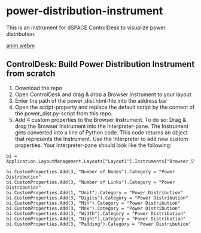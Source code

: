 # power-distribution-instrument
This is an instrument for dSPACE ControlDesk to visualize power distribution.

[anim.webm](https://github.com/dspace-group/power-distribution-instrument/assets/9103508/ae753b5c-2e72-4805-9e88-79eed24270a6)

## ControlDesk: Build Power Distribution Instrument from scratch

1. Download the repo
2. Open ControlDesk and drag & drop a Browser Instrument to your layout
3. Enter the path of the power_dist.html-file into the address bar
4. Open the script-property and replace the default script by the content of the power_dist.py-script from this repo.
5. Add 4 custom properties to the Browser Instrument. To do so: Drag & drop the Browser Instrument into the Interpreter-pane. The Instrument gets converted into a line of Python code. This code returns an object that represents the Instrument. Use the Interpreter to add new custom properties. Your Interpreter-pane should look like the following:

```
bi = Application.LayoutManagement.Layouts["Layout1"].Instruments["Browser_5"]

bi.CustomProperties.Add(3, "Number of Nodes").Category = "Power Distribution"
bi.CustomProperties.Add(3, "Number of Links").Category = "Power Distribution"
bi.CustomProperties.Add(1, "Unit").Category = "Power Distribution"
bi.CustomProperties.Add(3, "Digits").Category = "Power Distribution"
bi.CustomProperties.Add(3, "Min").Category = "Power Distribution"
bi.CustomProperties.Add(3, "Max").Category = "Power Distribution"
bi.CustomProperties.Add(3, "Width").Category = "Power Distribution"
bi.CustomProperties.Add(3, "Hight").Category = "Power Distribution"
bi.CustomProperties.Add(3, "Padding").Category = "Power Distribution"
```
